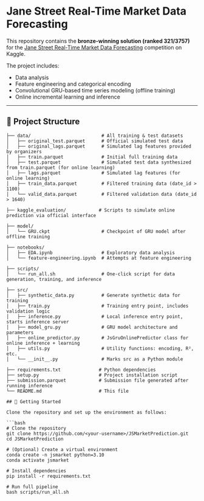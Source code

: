 # Jane Street Real-Time Market Data Forecasting

This repository contains the **bronze-winning solution (ranked 321/3757)** for the [Jane Street Real-Time Market Data Forecasting](https://www.kaggle.com/competitions/jane-street-real-time-market-data-forecasting) competition on Kaggle.

The project includes:

- Data analysis
- Feature engineering and categorical encoding
- Convolutional GRU-based time series modeling (offline training)
- Online incremental learning and inference

---

## 📁 Project Structure

```text
├── data/                          # All training & test datasets
│   ├── original_test.parquet      # Official simulated test data
│   ├── original_lags.parquet      # Simulated lag features provided by organizers
│   ├── train.parquet              # Initial full training data
│   ├── test.parquet               # Simulated test data synthesized from train.parquet (for online learning)
│   ├── lags.parquet               # Simulated lag features (for online learning)
│   ├── train_data.parquet         # Filtered training data (date_id > 1100)
│   └── valid_data.parquet         # Filtered validation data (date_id > 1640)

├── kaggle_evaluation/            # Scripts to simulate online prediction via official interface

├── model/
│   └── GRU.ckpt                   # Checkpoint of GRU model after offline training

├── notebooks/
│   ├── EDA.ipynb                  # Exploratory data analysis
│   └── feature-engineering.ipynb  # Attempts at feature engineering

├── scripts/
│   └── run_all.sh                 # One-click script for data generation, training, and inference

├── src/
│   ├── synthetic_data.py          # Generate synthetic data for training
│   ├── train.py                   # Training entry point, includes validation logic
│   ├── inference.py               # Local inference entry point, starts inference server
│   ├── model_gru.py               # GRU model architecture and parameters
│   ├── online_predictor.py        # JsGruOnlinePredictor class for online inference + learning
│   ├── utils.py                   # Utility functions: encoding, R², etc.
│   └── __init__.py                # Marks src as a Python module

├── requirements.txt              # Python dependencies
├── setup.py                      # Project installation script
├── submission.parquet            # Submission file generated after running inference
└── README.md                     # This file

## 🚀 Getting Started

Clone the repository and set up the environment as follows:

```bash
# Clone the repository
git clone https://github.com/<your-username>/JSMarketPrediction.git
cd JSMarketPrediction

# (Optional) Create a virtual environment
conda create -n jsmarket python=3.10
conda activate jsmarket

# Install dependencies
pip install -r requirements.txt

# Run full pipeline
bash scripts/run_all.sh
